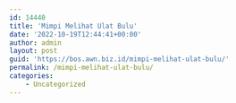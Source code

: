 ```yaml
---
id: 14440
title: 'Mimpi Melihat Ulat Bulu'
date: '2022-10-19T12:44:41+00:00'
author: admin
layout: post
guid: 'https://bos.awn.biz.id/mimpi-melihat-ulat-bulu/'
permalink: /mimpi-melihat-ulat-bulu/
categories:
    - Uncategorized
---
```


